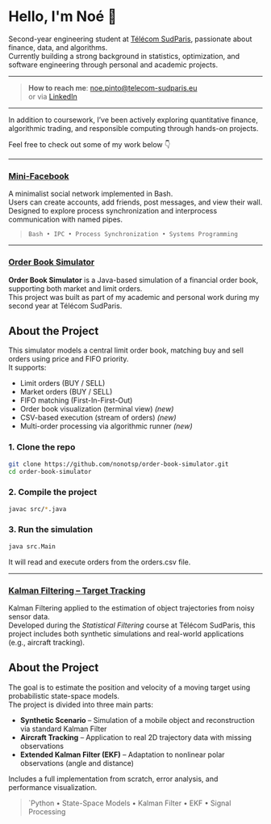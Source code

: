 # Hello, I'm Noé 👋

Second-year engineering student at [Télécom SudParis](https://www.telecom-sudparis.eu/en/), passionate about finance, data, and algorithms.  
Currently building a strong background in statistics, optimization, and software engineering through personal and academic projects.

<!-- Optional: Add a link to your CV -->
<!-- [My CV](https://example.com/cv.pdf) -->

---

>  **How to reach me**: [noe.pinto@telecom-sudparis.eu](mailto:noe.pinto@telecom-sudparis.eu)  
>  or via [LinkedIn](https://www.linkedin.com/in/noé-pinto-a6b952301/)

---

In addition to coursework, I’ve been actively exploring quantitative finance, algorithmic trading, and responsible computing through hands-on projects.

Feel free to check out some of my work below 👇

---

###  [Mini-Facebook](https://github.com/nonotsp/mini-facebook)

A minimalist social network implemented in Bash.  
Users can create accounts, add friends, post messages, and view their wall.  
Designed to explore process synchronization and interprocess communication with named pipes.

> `Bash • IPC • Process Synchronization • Systems Programming`


---

### [Order Book Simulator](https://github.com/nonotsp/order-book-simulator)

**Order Book Simulator** is a Java-based simulation of a financial order book, supporting both market and limit orders.  
This project was built as part of my academic and personal work during my second year at Télécom SudParis.

## About the Project

This simulator models a central limit order book, matching buy and sell orders using price and FIFO priority.  
It supports:

-  Limit orders (BUY / SELL)
-  Market orders (BUY / SELL)
-  FIFO matching (First-In-First-Out)
-  Order book visualization (terminal view) *(new)*
-  CSV-based execution (stream of orders) *(new)*
-  Multi-order processing via algorithmic runner *(new)*


### 1. Clone the repo

```bash
git clone https://github.com/nonotsp/order-book-simulator.git
cd order-book-simulator
```
### 2. Compile the project

```bash
javac src/*.java
```


### 3. Run the simulation

```bash
java src.Main
```
It will read and execute orders from the orders.csv file.

---

### [Kalman Filtering – Target Tracking](https://github.com/nonotsp/kalman-tracking-project)

Kalman Filtering applied to the estimation of object trajectories from noisy sensor data.  
Developed during the *Statistical Filtering* course at Télécom SudParis, this project includes both synthetic simulations and real-world applications (e.g., aircraft tracking).

## About the Project

The goal is to estimate the position and velocity of a moving target using probabilistic state-space models.  
The project is divided into three main parts:

- **Synthetic Scenario** – Simulation of a mobile object and reconstruction via standard Kalman Filter  
- **Aircraft Tracking** – Application to real 2D trajectory data with missing observations  
- **Extended Kalman Filter (EKF)** – Adaptation to nonlinear polar observations (angle and distance)

Includes a full implementation from scratch, error analysis, and performance visualization.

> `Python • State-Space Models • Kalman Filter • EKF • Signal Processing
